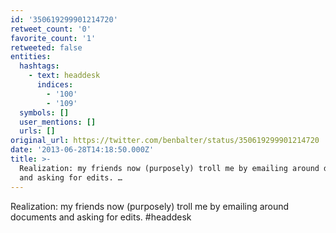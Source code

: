 ```yaml
---
id: '350619299901214720'
retweet_count: '0'
favorite_count: '1'
retweeted: false
entities:
  hashtags:
    - text: headdesk
      indices:
        - '100'
        - '109'
  symbols: []
  user_mentions: []
  urls: []
original_url: https://twitter.com/benbalter/status/350619299901214720
date: '2013-06-28T14:18:50.000Z'
title: >-
  Realization: my friends now (purposely) troll me by emailing around documents
  and asking for edits. …
---
```


Realization: my friends now (purposely) troll me by emailing around documents and asking for edits. #headdesk